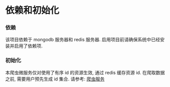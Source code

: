 # 依赖和初始化

### 依赖
该项目依赖于 mongodb 服务器和 redis 服务器. 启用项目前请确保系统中已经安装并启用了依赖项.

### 初始化
本爬虫微服务仅对使用了有序 id 的资源生效, 通过 redis 缓存资源 id. 在爬取数据之前, 需要用户预先生成 id 集合. 请参考: [爬虫服务](../chapter3/section3.2.html)

